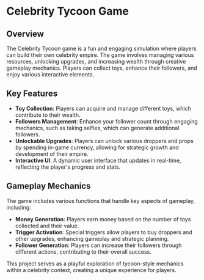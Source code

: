# Celebrity Tycoon Game

## Overview

The Celebrity Tycoon game is a fun and engaging simulation where players can build their own celebrity empire. The game involves managing various resources, unlocking upgrades, and increasing wealth through creative gameplay mechanics. Players can collect toys, enhance their followers, and enjoy various interactive elements.

## Key Features

- **Toy Collection**: Players can acquire and manage different toys, which contribute to their wealth.
- **Followers Management**: Enhance your follower count through engaging mechanics, such as taking selfies, which can generate additional followers.
- **Unlockable Upgrades**: Players can unlock various droppers and props by spending in-game currency, allowing for strategic growth and development of their empire.
- **Interactive UI**: A dynamic user interface that updates in real-time, reflecting the player's progress and stats.

## Gameplay Mechanics

The game includes various functions that handle key aspects of gameplay, including:

- **Money Generation**: Players earn money based on the number of toys collected and their value.
- **Trigger Activation**: Special triggers allow players to buy droppers and other upgrades, enhancing gameplay and strategic planning.
- **Follower Generation**: Players can increase their followers through different actions, contributing to their overall success.

This project serves as a playful exploration of tycoon-style mechanics within a celebrity context, creating a unique experience for players.
